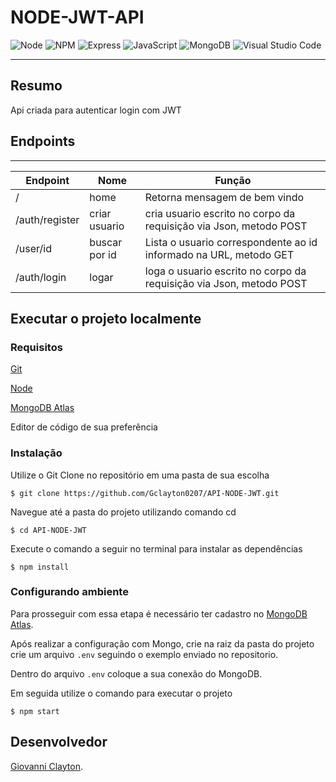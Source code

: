 # NODE-JWT-API

  ![Node](https://img.shields.io/badge/Node.js-339933?style=for-the-badge&logo=nodedotjs&logoColor=white)
  ![NPM](https://img.shields.io/badge/npm-CB3837?style=for-the-badge&logo=npm&logoColor=white)
  ![Express](https://img.shields.io/badge/Express.js-000000?style=for-the-badge&logo=express&logoColor=white)
  ![JavaScript](https://img.shields.io/badge/javascript-%23323330.svg?style=for-the-badge&logo=javascript&logoColor=%23F7DF1E)
  ![MongoDB](https://img.shields.io/badge/MongoDB-4EA94B?style=for-the-badge&logo=mongodb&logoColor=white)
  ![Visual Studio Code](https://img.shields.io/badge/Visual_Studio_Code-0078D4?style=for-the-badge&logo=visual%20studio%20code&logoColor=white)


---

## Resumo

Api criada para autenticar login com JWT 

## Endpoints
---

|Endpoint|Nome|Função| 
|---|---|---|
|/|home|Retorna mensagem de bem vindo
|/auth/register|criar usuario|cria usuario escrito no corpo da requisição via Json, metodo POST
|/user/id|buscar por id|Lista o usuario correspondente ao id informado na URL, metodo GET
|/auth/login|logar|loga o usuario escrito no corpo da requisição via Json, metodo POST

## Executar o projeto localmente
 
### Requisitos

[Git](https://git-scm.com/)

[Node](https://nodejs.org/en/)

[MongoDB Atlas](https://account.mongodb.com/account/login)

Editor de código de sua preferência

### Instalação 

Utilize o Git Clone no repositório em uma pasta de sua escolha

```
$ git clone https://github.com/Gclayton0207/API-NODE-JWT.git
```
Navegue até a pasta do projeto utilizando comando cd

```
$ cd API-NODE-JWT
```
Execute o comando a seguir no terminal para instalar as dependências

```
$ npm install
```

### Configurando ambiente

Para prosseguir com essa etapa é necessário ter cadastro no [MongoDB Atlas](https://account.mongodb.com/account/login).

Após realizar a configuração com Mongo, crie na raiz da pasta do projeto crie um arquivo `.env` seguindo o exemplo enviado no repositorio.

Dentro do arquivo `.env` coloque a sua conexão do MongoDB.

Em seguida utilize o comando para executar o projeto

```
$ npm start
```

## Desenvolvedor

[Giovanni Clayton](https://www.linkedin.com/in/giovanni-clayton/).
